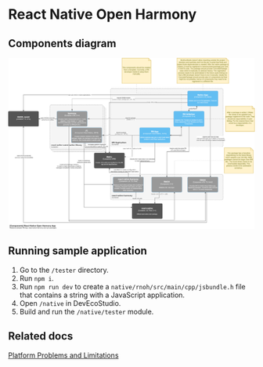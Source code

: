 # React Native Open Harmony

## Components diagram
![](./docs/react-native-open-harmony-app--components-diagram.png)

## Running sample application

1. Go to the `/tester` directory.
1. Run `npm i`.
1. Run `npm run dev` to create a `native/rnoh/src/main/cpp/jsbundle.h` file that contains a string with a JavaScript application.
1. Open `/native` in DevEcoStudio.
1. Build and run the `/native/tester` module.

## Related docs
[Platform Problems and Limitations](./docs/platform-problems-and-limitations.md)